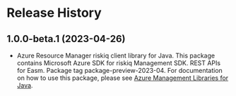 # Release History

## 1.0.0-beta.1 (2023-04-26)

- Azure Resource Manager riskiq client library for Java. This package contains Microsoft Azure SDK for riskiq Management SDK. REST APIs for Easm. Package tag package-preview-2023-04. For documentation on how to use this package, please see [Azure Management Libraries for Java](https://aka.ms/azsdk/java/mgmt).
